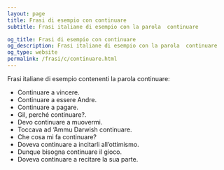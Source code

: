 ```yaml
---
layout: page
title: Frasi di esempio con continuare 
subtitle: Frasi italiane di esempio con la parola  continuare

og_title: Frasi di esempio con continuare 
og_description: Frasi italiane di esempio con la parola  continuare
og_type: website
permalink: /frasi/c/continuare.html
---
```


Frasi italiane di esempio contenenti la parola continuare:


- Continuare a vincere.
- Continuare a essere Andre.
- Continuare a pagare.
- Gil, perché continuare?.
- Devo continuare a muovermi.
- Toccava ad ‘Ammu Darwish continuare.
- Che cosa mi fa continuare?
- Doveva continuare a incitarli all’ottimismo.
- Dunque bisogna continuare il gioco.
- Doveva continuare a recitare la sua parte.
